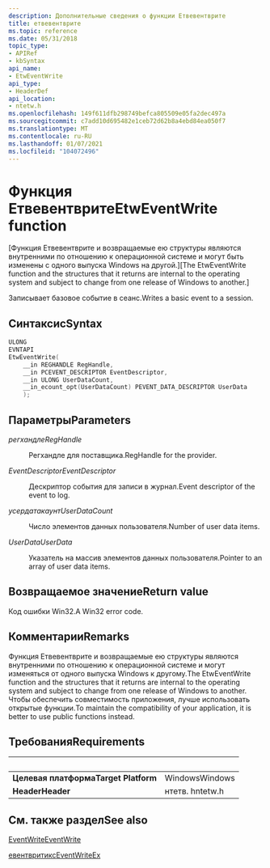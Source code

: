 ```yaml
---
description: Дополнительные сведения о функции Етвевентврите
title: етвевентврите
ms.topic: reference
ms.date: 05/31/2018
topic_type:
- APIRef
- kbSyntax
api_name:
- EtwEventWrite
api_type:
- HeaderDef
api_location:
- ntetw.h
ms.openlocfilehash: 149f611dfb298749befca805509e05fa2dec497a
ms.sourcegitcommit: c7add10d695482e1ceb72d62b8a4ebd84ea050f7
ms.translationtype: MT
ms.contentlocale: ru-RU
ms.lasthandoff: 01/07/2021
ms.locfileid: "104072496"
---
```

# <a name="etweventwrite-function"></a><span data-ttu-id="89d3d-103">Функция Етвевентврите</span><span class="sxs-lookup"><span data-stu-id="89d3d-103">EtwEventWrite function</span></span>

<span data-ttu-id="89d3d-104">[Функция Етвевентврите и возвращаемые ею структуры являются внутренними по отношению к операционной системе и могут быть изменены с одного выпуска Windows на другой.]</span><span class="sxs-lookup"><span data-stu-id="89d3d-104">[The EtwEventWrite function and the structures that it returns are internal to the operating system and subject to change from one release of Windows to another.]</span></span>

<span data-ttu-id="89d3d-105">Записывает базовое событие в сеанс.</span><span class="sxs-lookup"><span data-stu-id="89d3d-105">Writes a basic event to a session.</span></span>

## <a name="syntax"></a><span data-ttu-id="89d3d-106">Синтаксис</span><span class="sxs-lookup"><span data-stu-id="89d3d-106">Syntax</span></span>

```C++
ULONG 
EVNTAPI
EtwEventWrite(
    __in REGHANDLE RegHandle,
    __in PCEVENT_DESCRIPTOR EventDescriptor,
    __in ULONG UserDataCount,
    __in_ecount_opt(UserDataCount) PEVENT_DATA_DESCRIPTOR UserData
    );
```

## <a name="parameters"></a><span data-ttu-id="89d3d-107">Параметры</span><span class="sxs-lookup"><span data-stu-id="89d3d-107">Parameters</span></span>

<dl> <dt>

<span data-ttu-id="89d3d-108">*регхандле*</span><span class="sxs-lookup"><span data-stu-id="89d3d-108">*RegHandle*</span></span>
</dt> <dd>

<span data-ttu-id="89d3d-109">Регхандле для поставщика.</span><span class="sxs-lookup"><span data-stu-id="89d3d-109">RegHandle for the provider.</span></span>

</dd> <dt>

<span data-ttu-id="89d3d-110">*EventDescriptor*</span><span class="sxs-lookup"><span data-stu-id="89d3d-110">*EventDescriptor*</span></span>
</dt> <dd>

<span data-ttu-id="89d3d-111">Дескриптор события для записи в журнал.</span><span class="sxs-lookup"><span data-stu-id="89d3d-111">Event descriptor of the event to log.</span></span>

</dd> <dt>

<span data-ttu-id="89d3d-112">*усердатакаунт*</span><span class="sxs-lookup"><span data-stu-id="89d3d-112">*UserDataCount*</span></span>
</dt> <dd>

<span data-ttu-id="89d3d-113">Число элементов данных пользователя.</span><span class="sxs-lookup"><span data-stu-id="89d3d-113">Number of user data items.</span></span>

</dd> <dt>

<span data-ttu-id="89d3d-114">*UserData*</span><span class="sxs-lookup"><span data-stu-id="89d3d-114">*UserData*</span></span>
</dt> <dd>

<span data-ttu-id="89d3d-115">Указатель на массив элементов данных пользователя.</span><span class="sxs-lookup"><span data-stu-id="89d3d-115">Pointer to an array of user data items.</span></span>

</dd> </dl>

## <a name="return-value"></a><span data-ttu-id="89d3d-116">Возвращаемое значение</span><span class="sxs-lookup"><span data-stu-id="89d3d-116">Return value</span></span>

<span data-ttu-id="89d3d-117">Код ошибки Win32.</span><span class="sxs-lookup"><span data-stu-id="89d3d-117">A Win32 error code.</span></span>


## <a name="remarks"></a><span data-ttu-id="89d3d-118">Комментарии</span><span class="sxs-lookup"><span data-stu-id="89d3d-118">Remarks</span></span>

<span data-ttu-id="89d3d-119">Функция Етвевентврите и возвращаемые ею структуры являются внутренними по отношению к операционной системе и могут изменяться от одного выпуска Windows к другому.</span><span class="sxs-lookup"><span data-stu-id="89d3d-119">The EtwEventWrite function and the structures that it returns are internal to the operating system and subject to change from one release of Windows to another.</span></span> <span data-ttu-id="89d3d-120">Чтобы обеспечить совместимость приложения, лучше использовать открытые функции.</span><span class="sxs-lookup"><span data-stu-id="89d3d-120">To maintain the compatibility of your application, it is better to use public functions instead.</span></span>

## <a name="requirements"></a><span data-ttu-id="89d3d-121">Требования</span><span class="sxs-lookup"><span data-stu-id="89d3d-121">Requirements</span></span>
| &nbsp; | &nbsp; |
| ---- |:---- |
| <span data-ttu-id="89d3d-122">**Целевая платформа**</span><span class="sxs-lookup"><span data-stu-id="89d3d-122">**Target Platform**</span></span> | <span data-ttu-id="89d3d-123">Windows</span><span class="sxs-lookup"><span data-stu-id="89d3d-123">Windows</span></span> |
| <span data-ttu-id="89d3d-124">**Header**</span><span class="sxs-lookup"><span data-stu-id="89d3d-124">**Header**</span></span> | <span data-ttu-id="89d3d-125">нтетв. h</span><span class="sxs-lookup"><span data-stu-id="89d3d-125">ntetw.h</span></span> |

## <a name="see-also"></a><span data-ttu-id="89d3d-126">См. также раздел</span><span class="sxs-lookup"><span data-stu-id="89d3d-126">See also</span></span>

<dl> <dt>

[<span data-ttu-id="89d3d-127">EventWrite</span><span class="sxs-lookup"><span data-stu-id="89d3d-127">EventWrite</span></span>](/windows/desktop/api/evntprov/nf-evntprov-eventwrite)
</dt> <dt>

[<span data-ttu-id="89d3d-128">евентвритикс</span><span class="sxs-lookup"><span data-stu-id="89d3d-128">EventWriteEx</span></span>](/windows/desktop/api/evntprov/nf-evntprov-eventwriteex)
</dt></dl>
